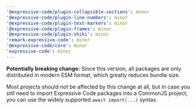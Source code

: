 ```yaml
---
'@expressive-code/plugin-collapsible-sections': minor
'@expressive-code/plugin-line-numbers': minor
'@expressive-code/plugin-text-markers': minor
'@expressive-code/plugin-frames': minor
'@expressive-code/plugin-shiki': minor
'remark-expressive-code': minor
'@expressive-code/core': minor
'expressive-code': minor
---
```


**Potentially breaking change:** Since this version, all packages are only distributed in modern ESM format, which greatly reduces bundle size.

Most projects should not be affected by this change at all, but in case you still need to import Expressive Code packages into a CommonJS project, you can use the widely supported `await import(...)` syntax.
